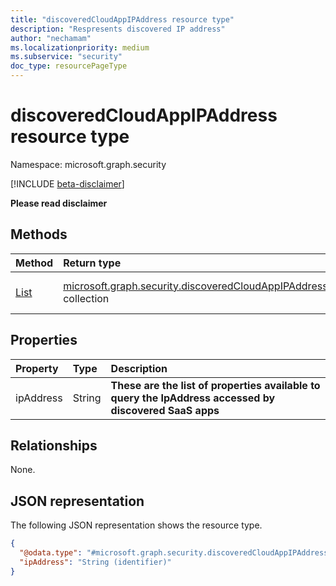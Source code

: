 ```yaml
---
title: "discoveredCloudAppIPAddress resource type"
description: "Respresents discovered IP address"
author: "nechamam"
ms.localizationpriority: medium
ms.subservice: "security"
doc_type: resourcePageType
---
```


# discoveredCloudAppIPAddress resource type

Namespace: microsoft.graph.security

[!INCLUDE [beta-disclaimer](../../includes/beta-disclaimer.md)]

**Please read disclaimer**

## Methods
|Method|Return type|Description|
|:---|:---|:---|
|[List](../api/security-discoveredcloudappdetail-list-ipaddresses.md)|[microsoft.graph.security.discoveredCloudAppIPAddress](../resources/security-discoveredcloudappipaddress.md) collection|Get a list of the [microsoft.graph.security.discoveredCloudAppIPAddress](../resources/security-discoveredcloudappipaddress.md) objects and their properties.|

## Properties
|Property|Type|Description|
|:---|:---|:---|
|ipAddress|String|**These are the list of properties available to query the IpAddress accessed by discovered SaaS apps**|

## Relationships
None.

## JSON representation
The following JSON representation shows the resource type.
<!-- {
  "blockType": "resource",
  "keyProperty": "ipAddress",
  "@odata.type": "microsoft.graph.security.discoveredCloudAppIPAddress",
  "openType": false
}
-->
``` json
{
  "@odata.type": "#microsoft.graph.security.discoveredCloudAppIPAddress",
  "ipAddress": "String (identifier)"
}
```

